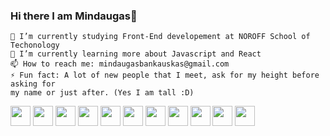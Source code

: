 ### Hi there I am Mindaugas👋


    🔭 I’m currently studying Front-End developement at NOROFF School of Techonology
    🌱 I’m currently learning more about Javascript and React
    📫 How to reach me: mindaugasbankauskas@gmail.com
    ⚡ Fun fact: A lot of new people that I meet, ask for my height before asking for
    my name or just after. (Yes I am tall :D)

<img height="32" width="32" src="https://cdn.simpleicons.org/html5/#E34F26" />
<img height="32" width="32" src="https://cdn.simpleicons.org/css3/#1572B6" />
<img height="32" width="32" src="https://cdn.simpleicons.org/sass/#CC6699" />
<img height="32" width="32" src="https://cdn.simpleicons.org/tailwindcss/#06B6D4" />
<img height="32" width="32" src="https://cdn.simpleicons.org/javascript/#F7DF1E" />
<img height="32" width="32" src="https://cdn.simpleicons.org/typescript/#3178C6" />
<img height="32" width="32" src="https://cdn.simpleicons.org/createreactapp/#09D3AC" />
<img height="32" width="32" src="https://cdn.simpleicons.org/nextdotjs/#000000" />
<img height="32" width="32" src="https://cdn.simpleicons.org/nextui/#000000" />
<img height="32" width="32" src="https://cdn.simpleicons.org/git/#F05032" />
<img height="32" width="32" src="https://cdn.simpleicons.org/github/#181717" />
